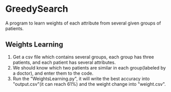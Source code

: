 # GreedySearch
A program to learn weights of each attribute from several given groups of patients.
## Weights Learning
1. Get a csv file which contains several groups, each group has three patients, and each patient has several attributes.
2. We should know which two patients are similar in each group(labeled by a doctor), and enter them to the code.
3. Run the "WeightsLearning.py", it will write the best accuracy into "output.csv"(it can reach 61%) and the weight change into "weight.csv".





